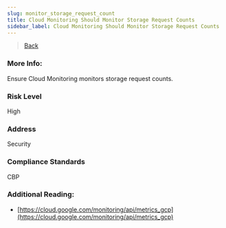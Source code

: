 ```yaml
---
slug: monitor_storage_request_count
title: Cloud Monitoring Should Monitor Storage Request Counts
sidebar_label: Cloud Monitoring Should Monitor Storage Request Counts
---
```

> [Back](../../gcpmonitoringcompliance)

### More Info:
Ensure Cloud Monitoring monitors storage request counts.

### Risk Level
High

### Address
Security

### Compliance Standards
CBP

### Additional Reading:
- [https://cloud.google.com/monitoring/api/metrics_gcp](https://cloud.google.com/monitoring/api/metrics_gcp) 
